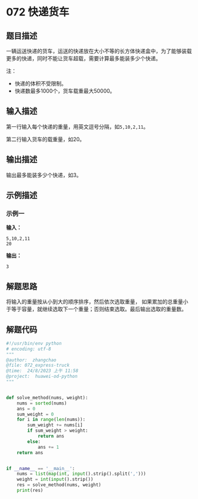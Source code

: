 # 072 快递货车

## 题目描述

一辆运送快递的货车，运送的快递放在大小不等的长方体快递盒中，为了能够装载更多的快递，同时不能让货车超载，需要计算最多能装多少个快递。

注：
- 快递的体积不受限制。
- 快递数最多1000个，货车载重最大50000。

## 输入描述

第一行输入每个快递的重量，用英文逗号分隔，如`5,10,2,11`。

第二行输入货车的载重量，如20。

## 输出描述

输出最多能装多少个快递，如3。

## 示例描述

### 示例一

**输入：**
```text
5,10,2,11
20
```

**输出：**
```text
3
```

## 解题思路

将输入的重量按从小到大的顺序排序，然后依次选取重量，
如果累加的总重量小于等于容量，就继续选取下一个重量；否则结束选取。最后输出选取的重量数。

## 解题代码

```python
#!/usr/bin/env python
# encoding: utf-8
"""
@author:  zhangchao
@file: 072_express-truck
@time:  24/8/2023 上午 11:58
@project:  huawei-od-python 
"""


def solve_method(nums, weight):
    nums = sorted(nums)
    ans = 0
    sum_weight = 0
    for i in range(len(nums)):
        sum_weight += nums[i]
        if sum_weight > weight:
            return ans
        else:
            ans += 1
    return ans


if __name__ == '__main__':
    nums = list(map(int, input().strip().split(',')))
    weight = int(input().strip())
    res = solve_method(nums, weight)
    print(res)


```

